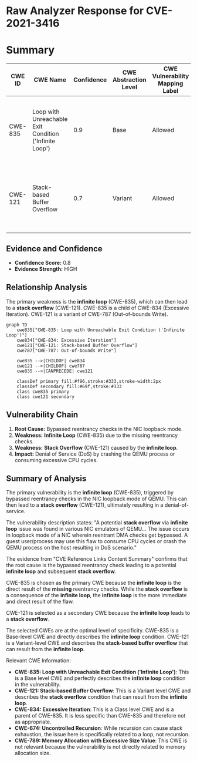 # Raw Analyzer Response for CVE-2021-3416

# Summary
| CWE ID | CWE Name | Confidence | CWE Abstraction Level | CWE Vulnerability Mapping Label | CWE-Vulnerability Mapping Notes |
|---|---|---|---|---|---|
| CWE-835 | Loop with Unreachable Exit Condition ('Infinite Loop') | 0.9 | Base | Allowed | Primary CWE: The vulnerability is caused by an **infinite loop** due to bypassed reentrancy checks. |
| CWE-121 | Stack-based Buffer Overflow | 0.7 | Variant | Allowed | Secondary CWE: The **infinite loop** can lead to a **stack overflow**, making this a contributing factor. |

## Evidence and Confidence

*   **Confidence Score:** 0.8
*   **Evidence Strength:** HIGH

## Relationship Analysis
The primary weakness is the **infinite loop** (CWE-835), which can then lead to a **stack overflow** (CWE-121). CWE-835 is a child of CWE-834 (Excessive Iteration). CWE-121 is a variant of CWE-787 (Out-of-bounds Write).

```mermaid
graph TD
    cwe835["CWE-835: Loop with Unreachable Exit Condition ('Infinite Loop')"]
    cwe834["CWE-834: Excessive Iteration"]
    cwe121["CWE-121: Stack-based Buffer Overflow"]
    cwe787["CWE-787: Out-of-bounds Write"]

    cwe835 -->|CHILDOF| cwe834
    cwe121 -->|CHILDOF| cwe787
    cwe835 -->|CANPRECEDE| cwe121

    classDef primary fill:#f96,stroke:#333,stroke-width:2px
    classDef secondary fill:#69f,stroke:#333
    class cwe835 primary
    class cwe121 secondary
```

## Vulnerability Chain
1.  **Root Cause:** Bypassed reentrancy checks in the NIC loopback mode.
2.  **Weakness:** **Infinite Loop** (CWE-835) due to the missing reentrancy checks.
3.  **Weakness:** **Stack Overflow** (CWE-121) caused by the **infinite loop**.
4.  **Impact:** Denial of Service (DoS) by crashing the QEMU process or consuming excessive CPU cycles.

## Summary of Analysis
The primary vulnerability is the **infinite loop** (CWE-835), triggered by bypassed reentrancy checks in the NIC loopback mode of QEMU. This can then lead to a **stack overflow** (CWE-121), ultimately resulting in a denial-of-service.

The vulnerability description states: "A potential **stack overflow** via **infinite loop** issue was found in various NIC emulators of QEMU... The issue occurs in loopback mode of a NIC wherein reentrant DMA checks get bypassed. A guest user/process may use this flaw to consume CPU cycles or crash the QEMU process on the host resulting in DoS scenario."

The evidence from "CVE Reference Links Content Summary" confirms that the root cause is the bypassed reentrancy check leading to a potential **infinite loop** and subsequent **stack overflow**.

CWE-835 is chosen as the primary CWE because the **infinite loop** is the direct result of the **missing** reentrancy checks. While the **stack overflow** is a consequence of the **infinite loop**, the **infinite loop** is the more immediate and direct result of the flaw.

CWE-121 is selected as a secondary CWE because the **infinite loop** leads to a **stack overflow**.

The selected CWEs are at the optimal level of specificity. CWE-835 is a Base-level CWE and directly describes the **infinite loop** condition. CWE-121 is a Variant-level CWE and describes the **stack-based buffer overflow** that can result from the **infinite loop**.

Relevant CWE Information:
-   **CWE-835: Loop with Unreachable Exit Condition ('Infinite Loop')**: This is a Base level CWE and perfectly describes the **infinite loop** condition in the vulnerability.
-   **CWE-121: Stack-based Buffer Overflow**: This is a Variant level CWE and describes the **stack overflow** condition that can result from the **infinite loop**.
-   **CWE-834: Excessive Iteration**: This is a Class level CWE and is a parent of CWE-835. It is less specific than CWE-835 and therefore not as appropriate.
-   **CWE-674: Uncontrolled Recursion**: While recursion can cause stack exhaustion, the issue here is specifically related to a loop, not recursion.
-   **CWE-789: Memory Allocation with Excessive Size Value**: This CWE is not relevant because the vulnerability is not directly related to memory allocation size.